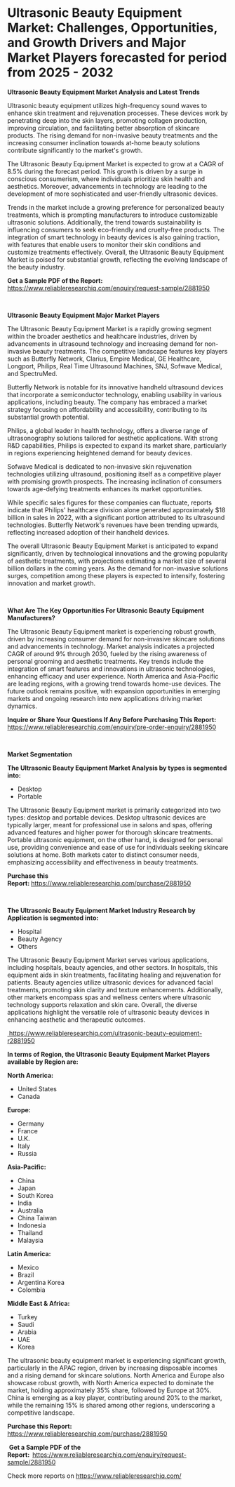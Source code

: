 <p><h1>Ultrasonic Beauty Equipment Market: Challenges, Opportunities, and Growth Drivers and Major Market Players forecasted for period from 2025 - 2032</h1></p><p><strong>Ultrasonic Beauty Equipment Market Analysis and Latest Trends</strong></p>
<p><p>Ultrasonic beauty equipment utilizes high-frequency sound waves to enhance skin treatment and rejuvenation processes. These devices work by penetrating deep into the skin layers, promoting collagen production, improving circulation, and facilitating better absorption of skincare products. The rising demand for non-invasive beauty treatments and the increasing consumer inclination towards at-home beauty solutions contribute significantly to the market's growth.</p><p>The Ultrasonic Beauty Equipment Market is expected to grow at a CAGR of 8.5% during the forecast period. This growth is driven by a surge in conscious consumerism, where individuals prioritize skin health and aesthetics. Moreover, advancements in technology are leading to the development of more sophisticated and user-friendly ultrasonic devices. </p><p>Trends in the market include a growing preference for personalized beauty treatments, which is prompting manufacturers to introduce customizable ultrasonic solutions. Additionally, the trend towards sustainability is influencing consumers to seek eco-friendly and cruelty-free products. The integration of smart technology in beauty devices is also gaining traction, with features that enable users to monitor their skin conditions and customize treatments effectively. Overall, the Ultrasonic Beauty Equipment Market is poised for substantial growth, reflecting the evolving landscape of the beauty industry.</p></p>
<p><strong>Get a Sample PDF of the Report:&nbsp;</strong> <a href="https://www.reliableresearchiq.com/enquiry/request-sample/2881950?utm_campaign=3128&utm_medium=2&utm_source=Github&utm_content=ia&utm_term=12032025&utm_id=ultrasonic-beauty-equipment">https://www.reliableresearchiq.com/enquiry/request-sample/2881950</a></p>
<p>&nbsp;</p>
<p><strong>Ultrasonic Beauty Equipment Major Market Players</strong></p>
<p><p>The Ultrasonic Beauty Equipment Market is a rapidly growing segment within the broader aesthetics and healthcare industries, driven by advancements in ultrasound technology and increasing demand for non-invasive beauty treatments. The competitive landscape features key players such as Butterfly Network, Clarius, Empire Medical, GE Healthcare, Longport, Philips, Real Time Ultrasound Machines, SNJ, Sofwave Medical, and SpectruMed.</p><p>Butterfly Network is notable for its innovative handheld ultrasound devices that incorporate a semiconductor technology, enabling usability in various applications, including beauty. The company has embraced a market strategy focusing on affordability and accessibility, contributing to its substantial growth potential.</p><p>Philips, a global leader in health technology, offers a diverse range of ultrasonography solutions tailored for aesthetic applications. With strong R&D capabilities, Philips is expected to expand its market share, particularly in regions experiencing heightened demand for beauty devices.</p><p>Sofwave Medical is dedicated to non-invasive skin rejuvenation technologies utilizing ultrasound, positioning itself as a competitive player with promising growth prospects. The increasing inclination of consumers towards age-defying treatments enhances its market opportunities.</p><p>While specific sales figures for these companies can fluctuate, reports indicate that Philips' healthcare division alone generated approximately $18 billion in sales in 2022, with a significant portion attributed to its ultrasound technologies. Butterfly Network's revenues have been trending upwards, reflecting increased adoption of their handheld devices.</p><p>The overall Ultrasonic Beauty Equipment Market is anticipated to expand significantly, driven by technological innovations and the growing popularity of aesthetic treatments, with projections estimating a market size of several billion dollars in the coming years. As the demand for non-invasive solutions surges, competition among these players is expected to intensify, fostering innovation and market growth.</p></p>
<p>&nbsp;</p>
<p><strong>What Are The Key Opportunities For Ultrasonic Beauty Equipment Manufacturers?</strong></p>
<p><p>The Ultrasonic Beauty Equipment market is experiencing robust growth, driven by increasing consumer demand for non-invasive skincare solutions and advancements in technology. Market analysis indicates a projected CAGR of around 9% through 2030, fueled by the rising awareness of personal grooming and aesthetic treatments. Key trends include the integration of smart features and innovations in ultrasonic technologies, enhancing efficacy and user experience. North America and Asia-Pacific are leading regions, with a growing trend towards home-use devices. The future outlook remains positive, with expansion opportunities in emerging markets and ongoing research into new applications driving market dynamics.</p></p>
<p><strong>Inquire or Share Your Questions If Any Before Purchasing This Report:</strong> <a href="https://www.reliableresearchiq.com/enquiry/pre-order-enquiry/2881950?utm_campaign=3128&utm_medium=2&utm_source=Github&utm_content=ia&utm_term=12032025&utm_id=ultrasonic-beauty-equipment">https://www.reliableresearchiq.com/enquiry/pre-order-enquiry/2881950</a></p>
<p>&nbsp;</p>
<p><strong>Market Segmentation</strong></p>
<p><strong>The Ultrasonic Beauty Equipment Market Analysis by types is segmented into:</strong></p>
<p><ul><li> Desktop</li><li>Portable </li></ul></p>
<p><p>The Ultrasonic Beauty Equipment market is primarily categorized into two types: desktop and portable devices. Desktop ultrasonic devices are typically larger, meant for professional use in salons and spas, offering advanced features and higher power for thorough skincare treatments. Portable ultrasonic equipment, on the other hand, is designed for personal use, providing convenience and ease of use for individuals seeking skincare solutions at home. Both markets cater to distinct consumer needs, emphasizing accessibility and effectiveness in beauty treatments.</p></p>
<p><strong>Purchase this Report:&nbsp;</strong><a href="https://www.reliableresearchiq.com/purchase/2881950?utm_campaign=3128&utm_medium=2&utm_source=Github&utm_content=ia&utm_term=12032025&utm_id=ultrasonic-beauty-equipment">https://www.reliableresearchiq.com/purchase/2881950</a></p>
<p>&nbsp;</p>
<p><strong>The Ultrasonic Beauty Equipment Market Industry Research by Application is segmented into:</strong></p>
<p><ul><li> Hospital</li><li>Beauty Agency</li><li>Others </li></ul></p>
<p><p>The Ultrasonic Beauty Equipment Market serves various applications, including hospitals, beauty agencies, and other sectors. In hospitals, this equipment aids in skin treatments, facilitating healing and rejuvenation for patients. Beauty agencies utilize ultrasonic devices for advanced facial treatments, promoting skin clarity and texture enhancements. Additionally, other markets encompass spas and wellness centers where ultrasonic technology supports relaxation and skin care. Overall, the diverse applications highlight the versatile role of ultrasonic beauty devices in enhancing aesthetic and therapeutic outcomes.</p></p>
<p><a href="https://www.reliableresearchiq.com/ultrasonic-beauty-equipment-r2881950?utm_campaign=3128&utm_medium=2&utm_source=Github&utm_content=ia&utm_term=12032025&utm_id=ultrasonic-beauty-equipment">&nbsp;https://www.reliableresearchiq.com/ultrasonic-beauty-equipment-r2881950</a></p>
<p><strong>In terms of Region, the Ultrasonic Beauty Equipment Market Players available by Region are:</strong></p>
<p>
    <p> <strong> North America: </strong>
        <ul>
            <li>United States</li>
            <li>Canada</li>
        </ul>
        </p> 
    <p> <strong> Europe: </strong>
        <ul>
            <li>Germany</li>
            <li>France</li>
            <li>U.K.</li>
            <li>Italy</li>
            <li>Russia</li>
        </ul>
        </p> 
    <p> <strong> Asia-Pacific: </strong>
        <ul>
            <li>China</li>
            <li>Japan</li>
            <li>South Korea</li>
            <li>India</li>
            <li>Australia</li>
            <li>China Taiwan</li>
            <li>Indonesia</li>
            <li>Thailand</li>
            <li>Malaysia</li>
        </ul>
        </p> 
    <p> <strong> Latin America: </strong>
        <ul>
            <li>Mexico</li>
            <li>Brazil</li>
            <li>Argentina Korea</li>
            <li>Colombia</li>
        </ul>
        </p> 
    <p> <strong> Middle East & Africa: </strong>
        <ul>
            <li>Turkey</li>
            <li>Saudi</li>
            <li>Arabia</li>
            <li>UAE</li>
            <li>Korea</li>
        </ul>
    </p>
    </p>
<p><p>The ultrasonic beauty equipment market is experiencing significant growth, particularly in the APAC region, driven by increasing disposable incomes and a rising demand for skincare solutions. North America and Europe also showcase robust growth, with North America expected to dominate the market, holding approximately 35% share, followed by Europe at 30%. China is emerging as a key player, contributing around 20% to the market, while the remaining 15% is shared among other regions, underscoring a competitive landscape.</p></p>
<p><strong>Purchase this Report: </strong><a href="https://www.reliableresearchiq.com/purchase/2881950?utm_campaign=3128&utm_medium=2&utm_source=Github&utm_content=ia&utm_term=12032025&utm_id=ultrasonic-beauty-equipment">https://www.reliableresearchiq.com/purchase/2881950</a></p>
<p>&nbsp;<strong>Get a Sample PDF of the Report:&nbsp;&nbsp;</strong><a href="https://www.reliableresearchiq.com/enquiry/request-sample/2881950?utm_campaign=3128&utm_medium=2&utm_source=Github&utm_content=ia&utm_term=12032025&utm_id=ultrasonic-beauty-equipment">https://www.reliableresearchiq.com/enquiry/request-sample/2881950</a></p>
<p><strong></strong></p>
<p>Check more reports on <a href="https://www.reliableresearchiq.com/?utm_campaign=3128&utm_medium=2&utm_source=Github&utm_content=ia&utm_term=12032025&utm_id=ultrasonic-beauty-equipment">https://www.reliableresearchiq.com/</a></p>